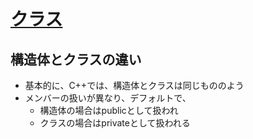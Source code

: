 # [クラス](https://learn.microsoft.com/ja-jp/cpp/cpp/classes-and-structs-cpp?view=msvc-170)

## 構造体とクラスの違い

- 基本的に、C++では、構造体とクラスは同じもののよう
- メンバーの扱いが異なり、デフォルトで、
    - 構造体の場合はpublicとして扱われ
    - クラスの場合はprivateとして扱われる
